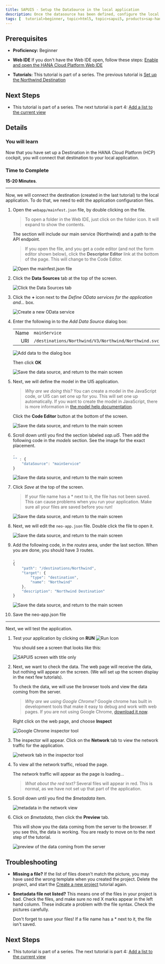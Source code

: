```yaml
---
title: SAPUI5 - Setup the DataSource in the local application
description: Once the datasource has been defined, configure the local application to use the data.
tags: [  tutorial>beginner, topic>html5, topic>sapui5, products>sap-hana-cloud-platform ]
---
```

## Prerequisites  
 - **Proficiency:** Beginner 

 - **Web IDE** If you don't have the Web IDE open, follow these steps: [Enable and open the HANA Cloud Platform Web IDE](https://go.sap.com/developer/tutorials/sapui5-webide-open-webide.html)

 - **Tutorials:** This tutorial is part of a series.  The previous tutorial is [Set up the Northwind Destination](https://go.sap.com/developer/tutorials/hcp-create-destination.html)

## Next Steps
 - This tutorial is part of a series.  The next tutorial is part 4: [Add a list to the current view](https://go.sap.com/developer/tutorials/sapui5-webide-add-list.html)

## Details
### You will learn  
Now that you have set up a Destination in the HANA Cloud Platform (HCP) cockpit, you will connect that destination to your local application.  

### Time to Complete
**15-20 Minutes**.

---
Now, we will connect the destination (created in the last tutorial) to the local application.  To do that, we need to edit the application configuration files.


1.  Open the `webapp/mainfest.json` file, by double clicking on the file.

    > To open a folder in the Web IDE, just click on the folder icon.  It will expand to show the contents.
    
    
    The section will include our main service (Northwind) and a path to the API endpoint.

    > If you open the file, and you get a code editor (and not the form editor shown below), click the **Descriptor Editor** link at the bottom of the page.  This will change to the Code Editor.
    
    ![Open the mainfest.json file](1.png)
    
2. Click the **Data Sources** tab at the top of the screen.

    ![Click the Data Sources tab](2.png)

3. Click the **+** icon next to the *Define OData services for the application and...* box.

    ![Create a new OData service](3.png)

4. Enter the following in to the *Add Data Source* dialog box:

    |      |                                                      |
    | ----:| ---------------------------------------------------- |
    | Name | `mainService`                                        |
    | URI  | `/destinations/Northwind/V3/Northwind/Northwind.svc` |

    ![Add data to the dialog box](4.png)
    
    Then click **OK**

    ![Save the data source, and return to the main screen](4b.png)

5.  Next, we will define the model in the UI5 application.
    > *Why are we doing this?*  You can create a model in the JavaScript code, or UI5 can set one up for you.  This will set one up automatically.  If you want to create the model in JavaScript, there is more information in [the model help documentation](https://sapui5.netweaver.ondemand.com/docs/guide/5278bfd38f3940b192df0e39f2fb33b3.html).

    Click the **Code Editor** button at the bottom of the screen.

    ![Save the data source, and return to the main screen](5.png)
    
6.  Scroll down until you find the section labeled *sap.ui5*.  Then add the following code in the *models* section.  See the image for the exact placement.  

    ```JavaScript
    ,
    "" : {        "dataSource": "mainService"    }
    ```
    

    ![Save the data source, and return to the main screen](6.png)
    
7.  Click *Save* at the top of the screen.
    > If your file name has a * next to it, the file has not been saved.  This can cause problems when you run your application.  Make sure all your files are saved before you run!
    
    ![Save the data source, and return to the main screen](7.png)
    
8.  Next, we will edit the `neo-app.json` file.  Double click the file to open it.

    ![Save the data source, and return to the main screen](8.png)
    
9.  Add the following code, in the *routes* area, under the last section.  When you are done, you should have 3 routes.

    ```JavaScript
    ,	{		"path": "/destinations/Northwind",		"target": {			"type": "destination",			"name": "Northwind"		},		"description": "Northwind Destination"	}
	```
	
    ![Save the data source, and return to the main screen](9.png)
    
10.  Save the neo-app.json file

----
Next, we will test the application.  

1.  Test your application by clicking on **RUN**     ![Run Icon](run-icon.png)

    You should see a screen that looks like this:
    
    ![SAPUI5 screen with title only](test-1.png)
    
2.  Next, we want to check the data.  The web page will receive the data, but nothing will appear on the screen.  (We will set up the screen display in the next few tutorials).  

	To check the data, we will use the browser tools and view the data coming from the server.
	> *Why are we using Google Chrome?*  Google chrome has built in development tools that make it easy to debug and work with web pages.  If you are not using Google Chrome, [download it now](https://www.google.com/chrome/browser/desktop/).
	
	Right click on the web page, and choose **Inspect**

    ![Google Chrome inspector tool](test-2.png)
    
3.  The inspector will appear.  Click on the **Network** tab to view the network traffic for the application.

    ![network tab in the inspector tool](test-3.png)
    
4.  To view all the network traffic, reload the page.  

    The network traffic will appear as the page is loading...
    >*What about the red text?* Several files will appear in red.  This is normal, as we have not set up that part of the application. 
    
5.  Scroll down until you find the *$metadata* item.  

    ![metadata in the network view](test-5.png)
    
6.  Click on *$metadata*, then click the **Preview** tab.

    This will show you the data coming from the server to the browser.  If you see this, the data is working.  You are ready to move on to the next step of the tutorial.

    ![preview of the data coming from the server](test-6.png)
    

## Troubleshooting
 - **Missing a file?**  If the list of files doesn't match the picture, you may have used the wrong template when you created the project.  Delete the project, and start the [Create a new project](https://go.sap.com/developer/tutorials/sapui5-webide-create-project.html) tutorial again.

 - **$metadata file not listed?**  This means one of the files in your project is bad.  Check the files, and make sure no red X marks appear in the left hand column.  These indicate a problem with the file syntax.  Check the pictures carefully.  

    Don't forget to save your files!  If a file name has a * next to it, the file isn't saved.  


## Next Steps
 - This tutorial is part of a series.  The next tutorial is part 4: [Add a list to the current view](https://go.sap.com/developer/tutorials/sapui5-webide-add-list.html)
